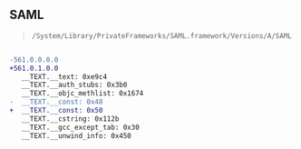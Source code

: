 ## SAML

> `/System/Library/PrivateFrameworks/SAML.framework/Versions/A/SAML`

```diff

-561.0.0.0.0
+561.0.1.0.0
   __TEXT.__text: 0xe9c4
   __TEXT.__auth_stubs: 0x3b0
   __TEXT.__objc_methlist: 0x1674
-  __TEXT.__const: 0x48
+  __TEXT.__const: 0x50
   __TEXT.__cstring: 0x112b
   __TEXT.__gcc_except_tab: 0x30
   __TEXT.__unwind_info: 0x450

```
